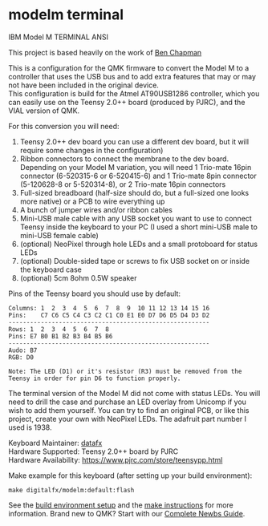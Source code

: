 # modelm terminal

IBM Model M TERMINAL ANSI

This project is based heavily on the work of [Ben Chapman](https://www.crackedthecode.co/how-to-supercharge-your-ibm-model-m-with-qmk/)

This is a configuration for the QMK firmware to convert the Model M to a controller that uses the USB bus and to add extra features that may or may not have been included in the original device.  
This configuration is build for the Atmel AT90USB1286 controller, which you can easily use on the Teensy 2.0++ board (produced by PJRC), and the VIAL version of QMK.

For this conversion you will need:  
1. Teensy 2.0++ dev board you can use a different dev board, but it will require some changes in the configuration)
2. Ribbon connectors to connect the membrane to the dev board. Depending on your Model M variation, you will need 1 Trio-mate 16pin connector (6-520315-6 or 6-520415-6) and 1 Trio-mate 8pin connector (5-120628-8 or 
5-520314-8), or 2 Trio-mate 16pin connectors
3. Full-sized breadboard (half-size should do, but a full-sized one looks more native) or a PCB to wire everything up
4. A bunch of jumper wires and/or ribbon cables
5. Mini-USB male cable with any USB socket you want to use to connect Teensy inside the keyboard to your PC (I used a short mini-USB male to mini-USB female cable)
6. (optional) NeoPixel through hole LEDs and a small protoboard for status LEDs
7. (optional) Double-sided tape or screws to fix USB socket on or inside the keyboard case
8. (optional) 5cm 8ohm 0.5W speaker

Pins of the Teensy board you should use by default:
```  
Columns: 1  2  3  4  5  6  7  8  9  10 11 12 13 14 15 16  
Pins:    C7 C6 C5 C4 C3 C2 C1 C0 E1 E0 D7 D6 D5 D4 D3 D2  
--------------------------------------------------------  
Rows: 1  2  3  4  5  6  7  8  
Pins: E7 B0 B1 B2 B3 B4 B5 B6  
--------------------------------------------------------  
Audo: B7
RGB: D0

Note: The LED (D1) or it's resistor (R3) must be removed from the Teensy in order for pin D6 to function properly.
```  

The terminal version of the Model M did not come with status LEDs.  You will need to drill the case and purchase an LED overlay from Unicomp if you wish to add them yourself.  You can try to find an original PCB, or 
like this project, create your own with NeoPixel LEDs.  The adafruit part number I used is 1938.

Keyboard Maintainer: [datafx](https://github.com/datafx)  
Hardware Supported: Teensy 2.0++ board by PJRC  
Hardware Availability: https://www.pjrc.com/store/teensypp.html 

Make example for this keyboard (after setting up your build environment):

    make digitalfx/modelm:default:flash

See the [build environment setup](https://docs.qmk.fm/#/getting_started_build_tools) and the [make instructions](https://docs.qmk.fm/#/getting_started_make_guide) for more information. Brand new to QMK? Start with our [Complete Newbs Guide](https://docs.qmk.fm/#/newbs).

